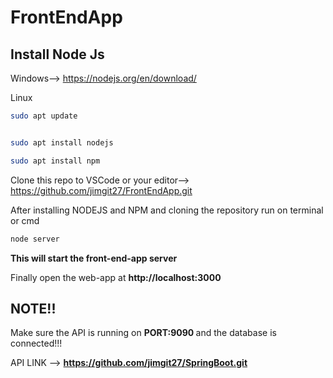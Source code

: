 
# FrontEndApp

## <strong>Install Node Js</strong>
  
  Windows--> https://nodejs.org/en/download/    
  
  Linux
  
  ```bash
  sudo apt update
  ```
  
  ```bash

  sudo apt install nodejs
  ```
   ```bash
  sudo apt install npm
  ```
  
    
 Clone this repo to VSCode or your editor--> https://github.com/jimgit27/FrontEndApp.git
 
 After installing NODEJS and NPM and cloning the repository run on terminal or cmd
  ```bash
  node server
  ```
  <strong>This will start the front-end-app server </strong>
  
  Finally open the web-app at  <strong>http://localhost:3000</strong>

<h2><strong>NOTE!! </strong></h2>
<p>Make sure the API is running on <strong> PORT:9090 </strong> and the database is connected!!!</p>

API LINK --> <strong>https://github.com/jimgit27/SpringBoot.git</strong>
